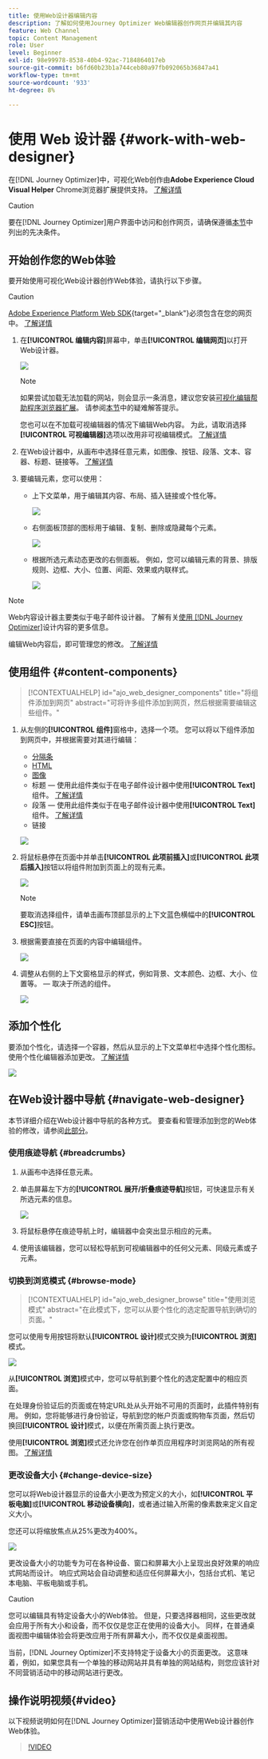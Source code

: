 ```yaml
---
title: 使用Web设计器编辑内容
description: 了解如何使用Journey Optimizer Web编辑器创作网页并编辑其内容
feature: Web Channel
topic: Content Management
role: User
level: Beginner
exl-id: 98e99978-8538-40b4-92ac-7184864017eb
source-git-commit: b6fd60b23b1a744ceb80a97fb092065b36847a41
workflow-type: tm+mt
source-wordcount: '933'
ht-degree: 8%

---
```


# 使用 Web 设计器 {#work-with-web-designer}

<!--
>[!CONTEXTUALHELP]
>id="ajo_web_url_to_edit_surface"
>title="Confirm the URL to edit"
>abstract="Confirm the URL of the specific web page to use for editing the content that will be applied on the web configuration defined above. The web page must be implemented using the Adobe Experience Platform Web SDK."
>additional-url="https://experienceleague.adobe.com/docs/platform-learn/implement-web-sdk/overview.html?lang=zh-Hans" text="Learn more"

>[!CONTEXTUALHELP]
>id="ajo_web_url_to_edit_rule"
>title="Enter the URL to edit"
>abstract="Enter the URL of a specific web page to use for editing the content that will be applied to all pages matching the rule. The web page must be implemented using Adobe Experience Platform Web SDK."
>additional-url="https://experienceleague.adobe.com/docs/platform-learn/implement-web-sdk/overview.html?lang=zh-Hans" text="Learn more"
-->

在[!DNL Journey Optimizer]中，可视化Web创作由&#x200B;**Adobe Experience Cloud Visual Helper** Chrome浏览器扩展提供支持。 [了解详情](web-prerequisites.md#visual-authoring-prerequisites)

>[!CAUTION]
>
>要在[!DNL Journey Optimizer]用户界面中访问和创作网页，请确保遵循[本节](web-prerequisites.md)中列出的先决条件。

## 开始创作您的Web体验

要开始使用可视化Web设计器创作Web体验，请执行以下步骤。

>[!CAUTION]
>
>[Adobe Experience Platform Web SDK](https://experienceleague.adobe.com/docs/platform-learn/implement-web-sdk/overview.html?lang=zh-Hans){target="_blank"}必须包含在您的网页中。 [了解详情](web-prerequisites.md#implementation-prerequisites)

1. 在&#x200B;**[!UICONTROL 编辑内容]**&#x200B;屏幕中，单击&#x200B;**[!UICONTROL 编辑网页]**&#x200B;以打开Web设计器。

   ![](assets/web-campaign-edit-web-page.png)

   <!--![](assets/web-designer.png)-->

   >[!NOTE]
   >
   >如果尝试加载无法加载的网站，则会显示一条消息，建议您安装[可视化编辑帮助程序浏览器扩展](#install-visual-editing-helper)。 请参阅[本节](web-prerequisites.md#troubleshooting)中的疑难解答提示。
   >
   >您也可以在不加载可视编辑器的情况下编辑Web内容。 为此，请取消选择&#x200B;**[!UICONTROL 可视编辑器]**&#x200B;选项以改用非可视编辑模式。 [了解详情](web-non-visual-editor.md)

1. 在Web设计器中，从画布中选择任意元素，如图像、按钮、段落、文本、容器、标题、链接等。 [了解详情](#content-components)

1. 要编辑元素，您可以使用：

   * 上下文菜单，用于编辑其内容、布局、插入链接或个性化等。

     ![](assets/web-designer-contextual-bar.png)

   * 右侧面板顶部的图标用于编辑、复制、删除或隐藏每个元素。

     ![](assets/web-designer-right-panel-icons.png)

   * 根据所选元素动态更改的右侧面板。 例如，您可以编辑元素的背景、排版规则、边框、大小、位置、间距、效果或内联样式。

     ![](assets/web-designer-right-panel.png)

>[!NOTE]
>
>Web内容设计器主要类似于电子邮件设计器。 了解有关[使用 [!DNL Journey Optimizer]](../email/get-started-email-design.md)设计内容的更多信息。

编辑Web内容后，即可管理您的修改。 [了解详情](manage-web-modifications.md)

## 使用组件 {#content-components}

>[!CONTEXTUALHELP]
>id="ajo_web_designer_components"
>title="将组件添加到网页"
>abstract="可将许多组件添加到网页，然后根据需要编辑这些组件。"

1. 从左侧的&#x200B;**[!UICONTROL 组件]**&#x200B;窗格中，选择一个项。 您可以将以下组件添加到网页中，并根据需要对其进行编辑：

   * [分隔条](../email/content-components.md#divider)
   * [HTML](../email/content-components.md#HTML)
   * [图像](../email/content-components.md#image)
   * 标题 — 使用此组件类似于在电子邮件设计器中使用&#x200B;**[!UICONTROL Text]**&#x200B;组件。 [了解详情](../email/content-components.md#text)
   * 段落 — 使用此组件类似于在电子邮件设计器中使用&#x200B;**[!UICONTROL Text]**&#x200B;组件。 [了解详情](../email/content-components.md#text)
   * 链接

   ![](assets/web-designer-components.png)

1. 将鼠标悬停在页面中并单击&#x200B;**[!UICONTROL 此项前插入]**&#x200B;或&#x200B;**[!UICONTROL 此项后插入]**&#x200B;按钮以将组件附加到页面上的现有元素。

   ![](assets/web-designer-insert-components.png)

   >[!NOTE]
   >
   >要取消选择组件，请单击画布顶部显示的上下文蓝色横幅中的&#x200B;**[!UICONTROL ESC]**&#x200B;按钮。

1. 根据需要直接在页面的内容中编辑组件。

   ![](assets/web-designer-edit-header.png)

1. 调整从右侧的上下文窗格显示的样式，例如背景、文本颜色、边框、大小、位置等。  — 取决于所选的组件。

   ![](assets/web-designer-header-style.png)

## 添加个性化

要添加个性化，请选择一个容器，然后从显示的上下文菜单栏中选择个性化图标。 使用个性化编辑器添加更改。 [了解详情](../personalization/personalization-build-expressions.md)

![](assets/web-designer-personalization.png)

## 在Web设计器中导航 {#navigate-web-designer}

本节详细介绍在Web设计器中导航的各种方式。 要查看和管理添加到您的Web体验的修改，请参阅[此部分](manage-web-modifications.md)。

### 使用痕迹导航 {#breadcrumbs}

1. 从画布中选择任意元素。

1. 单击屏幕左下方的&#x200B;**[!UICONTROL 展开/折叠痕迹导航]**&#x200B;按钮，可快速显示有关所选元素的信息。

   ![](assets/web-designer-breadcrumbs.png)

1. 将鼠标悬停在痕迹导航上时，编辑器中会突出显示相应的元素。

1. 使用该编辑器，您可以轻松导航到可视编辑器中的任何父元素、同级元素或子元素。

### 切换到浏览模式 {#browse-mode}

>[!CONTEXTUALHELP]
>id="ajo_web_designer_browse"
>title="使用浏览模式"
>abstract="在此模式下，您可以从要个性化的选定配置导航到确切的页面。"

您可以使用专用按钮将默认&#x200B;**[!UICONTROL 设计]**&#x200B;模式交换为&#x200B;**[!UICONTROL 浏览]**&#x200B;模式。

![](assets/web-designer-browse-mode.png)

从&#x200B;**[!UICONTROL 浏览]**&#x200B;模式中，您可以导航到要个性化的选定配置中的相应页面。

在处理身份验证后的页面或在特定URL处从头开始不可用的页面时，此插件特别有用。 例如，您将能够进行身份验证，导航到您的帐户页面或购物车页面，然后切换回&#x200B;**[!UICONTROL 设计]**&#x200B;模式，以便在所需页面上执行更改。

使用&#x200B;**[!UICONTROL 浏览]**&#x200B;模式还允许您在创作单页应用程序时浏览网站的所有视图。 [了解详情](web-spa.md)

### 更改设备大小 {#change-device-size}

您可以将Web设计器显示的设备大小更改为预定义的大小，如&#x200B;**[!UICONTROL 平板电脑]**&#x200B;或&#x200B;**[!UICONTROL 移动设备横向]**，或者通过输入所需的像素数来定义自定义大小。

您还可以将缩放焦点从25%更改为400%。

![](assets/web-designer-device.png)

更改设备大小的功能专为可在各种设备、窗口和屏幕大小上呈现出良好效果的响应式网站而设计。 响应式网站会自动调整和适应任何屏幕大小，包括台式机、笔记本电脑、平板电脑或手机。

>[!CAUTION]
>
>您可以编辑具有特定设备大小的Web体验。 但是，只要选择器相同，这些更改就会应用于所有大小和设备，而不仅仅是您正在使用的设备大小。 同样，在普通桌面视图中编辑体验会将更改应用于所有屏幕大小，而不仅仅是桌面视图。
>
>当前，[!DNL Journey Optimizer]不支持特定于设备大小的页面更改。 这意味着，例如，如果您具有一个单独的移动网站并具有单独的网站结构，则您应该针对不同营销活动中的移动网站进行更改。

## 操作说明视频{#video}

以下视频说明如何在[!DNL Journey Optimizer]营销活动中使用Web设计器创作Web体验。

>[!VIDEO](https://video.tv.adobe.com/v/3452645/?quality=12&learn=on&captions=chi_hans)
